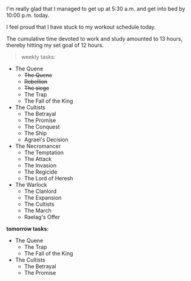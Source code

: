 I'm really glad that I managed to get up at 5:30 a.m. and get into bed by 10:00 p.m. today.

I feel proud that I have stuck to my workout schedule today.

The cumulative time devoted to work and study amounted to 13 hours, thereby hitting my set goal of 12 hours.

> weekly tasks:
+ The Quene
  + ~~The Quene~~
  + ~~Rebellion~~
  + ~~The siege~~
  + The Trap
  + The Fall of the King
+ The Cultists
  + The Betrayal
  + The Promise
  + The Conquest
  + The Ship
  + Agrael's Decision
+ The Necromancer
  + The Temptation
  + The Attack
  + The Invasion
  + The Regicide
  + The Lord of Heresh
+ The Warlock
  + The Clanlord
  + The Expansion
  + The Cultists
  + The March
  + Raelag's Offer

**tomorrow tasks:**
+ The Quene
  + The Trap
  + The Fall of the King
+ The Cultists
  + The Betrayal
  + The Promise

